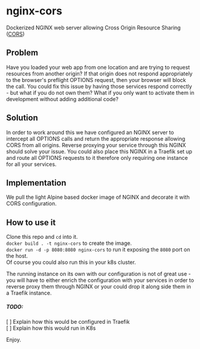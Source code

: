 # nginx-cors
Dockerized NGINX web server allowing Cross Origin Resource Sharing ([CORS](https://en.wikipedia.org/wiki/Cross-origin_resource_sharing))

## Problem
Have you loaded your web app from one location and are trying to request resources from another origin?
If that origin does not respond appropriately to the browser's preflight OPTIONS request, then your browser will block the call.
You could fix this issue by having those services respond correctly - but what if you do not own them?
What if you only want to activate them in development without adding additional code?

## Solution
In order to work around this we have configured an NGINX server to intercept all OPTIONS calls and return the appropriate response allowing CORS from all origins.
Reverse proxying your service through this NGINX should solve your issue.
You could also place this NGINX in a Traefik set up and route all OPTIONS requests to it therefore only requiring one instance for all your services.


## Implementation

We pull the light Alpine based docker image of NGINX and decorate it with CORS configuration.

## How to use it
Clone this repo and `cd` into it.   
`docker build . -t nginx-cors` to create the image.  
`docker run -d -p 8080:8080 nginx-cors` to run it exposing the `8080` port on the host.  
Of course you could also run this in your k8s cluster.  

The running instance on its own with our configuration is not of great use - you will have to either enrich the configuration with your services in order to reverse proxy them through NGINX or your could drop it along side them in a Traefik instance.

##### TODO:  
[ ] Explain how this would be configured in Traefik  
[ ] Explain how this would run in K8s  

Enjoy.
